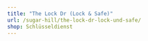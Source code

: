 ```yaml
---
title: "The Lock Dr (Lock & Safe)"
url: /sugar-hill/the-lock-dr-lock-und-safe/
shop: Schlüsseldienst
---
```

